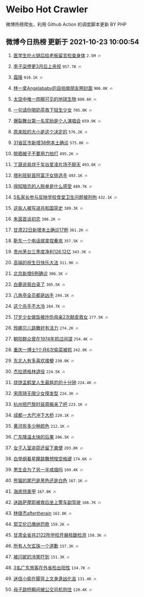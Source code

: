 # Weibo Hot Crawler 



微博热榜爬虫，利用 Github Action 的调度脚本更新 BY PHP 


## 微博今日热榜 更新于 2021-10-23 10:00:54 
1. [医学生吃火锅后给老板留言检查身体](https://s.weibo.com/weibo?q=%23%E5%8C%BB%E5%AD%A6%E7%94%9F%E5%90%83%E7%81%AB%E9%94%85%E5%90%8E%E7%BB%99%E8%80%81%E6%9D%BF%E7%95%99%E8%A8%80%E6%A3%80%E6%9F%A5%E8%BA%AB%E4%BD%93%23&Refer=top) `2.5M 🔥` 

1. [李子柒停更3月后上央视](https://s.weibo.com/weibo?q=%23%E6%9D%8E%E5%AD%90%E6%9F%92%E5%81%9C%E6%9B%B43%E6%9C%88%E5%90%8E%E4%B8%8A%E5%A4%AE%E8%A7%86%23&Refer=top) `957.7K 🔥` 

1. [霜降](https://s.weibo.com/weibo?q=%23%E9%9C%9C%E9%99%8D%23&Refer=top) `910.1K 🔥` 

1. [林一拿Angelababy的自拍做朋友圈封面](https://s.weibo.com/weibo?q=%23%E6%9E%97%E4%B8%80%E6%8B%BFAngelababy%E7%9A%84%E8%87%AA%E6%8B%8D%E5%81%9A%E6%9C%8B%E5%8F%8B%E5%9C%88%E5%B0%81%E9%9D%A2%23&Refer=top) `906.0K 🔥` 

1. [太空中唯一肉眼可见的地球生物](https://s.weibo.com/weibo?q=%23%E5%A4%AA%E7%A9%BA%E4%B8%AD%E5%94%AF%E4%B8%80%E8%82%89%E7%9C%BC%E5%8F%AF%E8%A7%81%E7%9A%84%E5%9C%B0%E7%90%83%E7%94%9F%E7%89%A9%23&Refer=top) `888.6K 🔥` 

1. [一句请你喝奶茶救下轻生少女](https://s.weibo.com/weibo?q=%23%E4%B8%80%E5%8F%A5%E8%AF%B7%E4%BD%A0%E5%96%9D%E5%A5%B6%E8%8C%B6%E6%95%91%E4%B8%8B%E8%BD%BB%E7%94%9F%E5%B0%91%E5%A5%B3%23&Refer=top) `705.0K 🔥` 

1. [爆裂舞台第一名奖励是个人演唱会](https://s.weibo.com/weibo?q=%23%E7%88%86%E8%A3%82%E8%88%9E%E5%8F%B0%E7%AC%AC%E4%B8%80%E5%90%8D%E5%A5%96%E5%8A%B1%E6%98%AF%E4%B8%AA%E4%BA%BA%E6%BC%94%E5%94%B1%E4%BC%9A%23&Refer=top) `659.9K 🔥` 

1. [原来脸的大小是这个决定的](https://s.weibo.com/weibo?q=%23%E5%8E%9F%E6%9D%A5%E8%84%B8%E7%9A%84%E5%A4%A7%E5%B0%8F%E6%98%AF%E8%BF%99%E4%B8%AA%E5%86%B3%E5%AE%9A%E7%9A%84%23&Refer=top) `576.2K 🔥` 

1. [31省区市新增38例本土确诊](https://s.weibo.com/weibo?q=%2331%E7%9C%81%E5%8C%BA%E5%B8%82%E6%96%B0%E5%A2%9E38%E4%BE%8B%E6%9C%AC%E5%9C%9F%E7%A1%AE%E8%AF%8A%23&Refer=top) `575.8K 🔥` 

1. [晾晒被子不要用力拍打](https://s.weibo.com/weibo?q=%23%E6%99%BE%E6%99%92%E8%A2%AB%E5%AD%90%E4%B8%8D%E8%A6%81%E7%94%A8%E5%8A%9B%E6%8B%8D%E6%89%93%23&Refer=top) `495.2K 🔥` 

1. [丁晟说易烊千玺谷爱凌片场不聊天](https://s.weibo.com/weibo?q=%23%E4%B8%81%E6%99%9F%E8%AF%B4%E6%98%93%E7%83%8A%E5%8D%83%E7%8E%BA%E8%B0%B7%E7%88%B1%E5%87%8C%E7%89%87%E5%9C%BA%E4%B8%8D%E8%81%8A%E5%A4%A9%23&Refer=top) `493.8K 🔥` 

1. [塔利班斩首阿富汗女排选手](https://s.weibo.com/weibo?q=%23%E5%A1%94%E5%88%A9%E7%8F%AD%E6%96%A9%E9%A6%96%E9%98%BF%E5%AF%8C%E6%B1%97%E5%A5%B3%E6%8E%92%E9%80%89%E6%89%8B%23&Refer=top) `493.1K 🔥` 

1. [得知暗恋的人脱单是什么感受](https://s.weibo.com/weibo?q=%23%E5%BE%97%E7%9F%A5%E6%9A%97%E6%81%8B%E7%9A%84%E4%BA%BA%E8%84%B1%E5%8D%95%E6%98%AF%E4%BB%80%E4%B9%88%E6%84%9F%E5%8F%97%23&Refer=top) `489.7K 🔥` 

1. [5名家长参与反映学校食堂卫生问题被刑拘](https://s.weibo.com/weibo?q=%235%E5%90%8D%E5%AE%B6%E9%95%BF%E5%8F%82%E4%B8%8E%E5%8F%8D%E6%98%A0%E5%AD%A6%E6%A0%A1%E9%A3%9F%E5%A0%82%E5%8D%AB%E7%94%9F%E9%97%AE%E9%A2%98%E8%A2%AB%E5%88%91%E6%8B%98%23&Refer=top) `432.1K 🔥` 

1. [这些人被写进共和国简史](https://s.weibo.com/weibo?q=%23%E8%BF%99%E4%BA%9B%E4%BA%BA%E8%A2%AB%E5%86%99%E8%BF%9B%E5%85%B1%E5%92%8C%E5%9B%BD%E7%AE%80%E5%8F%B2%23&Refer=top) `389.3K 🔥` 

1. [朱茵首谈初恋](https://s.weibo.com/weibo?q=%23%E6%9C%B1%E8%8C%B5%E9%A6%96%E8%B0%88%E5%88%9D%E6%81%8B%23&Refer=top) `386.2K 🔥` 

1. [甘肃22日新增本土确诊17例](https://s.weibo.com/weibo?q=%23%E7%94%98%E8%82%8322%E6%97%A5%E6%96%B0%E5%A2%9E%E6%9C%AC%E5%9C%9F%E7%A1%AE%E8%AF%8A17%E4%BE%8B%23&Refer=top) `381.2K 🔥` 

1. [靳东一个电话就拿捏秦岚](https://s.weibo.com/weibo?q=%23%E9%9D%B3%E4%B8%9C%E4%B8%80%E4%B8%AA%E7%94%B5%E8%AF%9D%E5%B0%B1%E6%8B%BF%E6%8D%8F%E7%A7%A6%E5%B2%9A%23&Refer=top) `357.5K 🔥` 

1. [贵州茅台三季度净利126.12亿](https://s.weibo.com/weibo?q=%23%E8%B4%B5%E5%B7%9E%E8%8C%85%E5%8F%B0%E4%B8%89%E5%AD%A3%E5%BA%A6%E5%87%80%E5%88%A9126.12%E4%BA%BF%23&Refer=top) `343.3K 🔥` 

1. [高端的祝生日快乐大法](https://s.weibo.com/weibo?q=%E9%AB%98%E7%AB%AF%E7%9A%84%E7%A5%9D%E7%94%9F%E6%97%A5%E5%BF%AB%E4%B9%90%E5%A4%A7%E6%B3%95&Refer=top) `311.9K 🔥` 

1. [北京新增6例确诊](https://s.weibo.com/weibo?q=%23%E5%8C%97%E4%BA%AC%E6%96%B0%E5%A2%9E6%E4%BE%8B%E7%A1%AE%E8%AF%8A%23&Refer=top) `306.1K 🔥` 

1. [白鹿说我白录了](https://s.weibo.com/weibo?q=%23%E7%99%BD%E9%B9%BF%E8%AF%B4%E6%88%91%E7%99%BD%E5%BD%95%E4%BA%86%23&Refer=top) `305.5K 🔥` 

1. [八角亭全员都是凶手](https://s.weibo.com/weibo?q=%23%E5%85%AB%E8%A7%92%E4%BA%AD%E5%85%A8%E5%91%98%E9%83%BD%E6%98%AF%E5%87%B6%E6%89%8B%23&Refer=top) `294.1K 🔥` 

1. [这个杀手不大冷](https://s.weibo.com/weibo?q=%23%E8%BF%99%E4%B8%AA%E6%9D%80%E6%89%8B%E4%B8%8D%E5%A4%A7%E5%86%B7%23&Refer=top) `284.7K 🔥` 

1. [17岁少女做饭被炸伤母亲2次献皮救女](https://s.weibo.com/weibo?q=%2317%E5%B2%81%E5%B0%91%E5%A5%B3%E5%81%9A%E9%A5%AD%E8%A2%AB%E7%82%B8%E4%BC%A4%E6%AF%8D%E4%BA%B22%E6%AC%A1%E7%8C%AE%E7%9A%AE%E6%95%91%E5%A5%B3%23&Refer=top) `277.5K 🔥` 

1. [玲娜贝儿跳舞好有活力](https://s.weibo.com/weibo?q=%23%E7%8E%B2%E5%A8%9C%E8%B4%9D%E5%84%BF%E8%B7%B3%E8%88%9E%E5%A5%BD%E6%9C%89%E6%B4%BB%E5%8A%9B%23&Refer=top) `274.2K 🔥` 

1. [朝阳群众曾在1974年抓过间谍](https://s.weibo.com/weibo?q=%23%E6%9C%9D%E9%98%B3%E7%BE%A4%E4%BC%97%E6%9B%BE%E5%9C%A81974%E5%B9%B4%E6%8A%93%E8%BF%87%E9%97%B4%E8%B0%8D%23&Refer=top) `254.4K 🔥` 

1. [重庆一博士1个月6次偷菜被抓](https://s.weibo.com/weibo?q=%23%E9%87%8D%E5%BA%86%E4%B8%80%E5%8D%9A%E5%A3%AB1%E4%B8%AA%E6%9C%886%E6%AC%A1%E5%81%B7%E8%8F%9C%E8%A2%AB%E6%8A%93%23&Refer=top) `242.0K 🔥` 

1. [东北人有多喜欢接梗](https://s.weibo.com/weibo?q=%23%E4%B8%9C%E5%8C%97%E4%BA%BA%E6%9C%89%E5%A4%9A%E5%96%9C%E6%AC%A2%E6%8E%A5%E6%A2%97%23&Refer=top) `230.0K 🔥` 

1. [杰拉德格林退役](https://s.weibo.com/weibo?q=%23%E6%9D%B0%E6%8B%89%E5%BE%B7%E6%A0%BC%E6%9E%97%E9%80%80%E5%BD%B9%23&Refer=top) `224.5K 🔥` 

1. [烧饼孟鹤堂人生最尴尬的十分钟](https://s.weibo.com/weibo?q=%23%E7%83%A7%E9%A5%BC%E5%AD%9F%E9%B9%A4%E5%A0%82%E4%BA%BA%E7%94%9F%E6%9C%80%E5%B0%B4%E5%B0%AC%E7%9A%84%E5%8D%81%E5%88%86%E9%92%9F%23&Refer=top) `224.4K 🔥` 

1. [宋雨琦无限少女撞发型](https://s.weibo.com/weibo?q=%23%E5%AE%8B%E9%9B%A8%E7%90%A6%E6%97%A0%E9%99%90%E5%B0%91%E5%A5%B3%E6%92%9E%E5%8F%91%E5%9E%8B%23&Refer=top) `224.3K 🔥` 

1. [杭州把巴黎时装周搬来了吧](https://s.weibo.com/weibo?q=%23%E6%9D%AD%E5%B7%9E%E6%8A%8A%E5%B7%B4%E9%BB%8E%E6%97%B6%E8%A3%85%E5%91%A8%E6%90%AC%E6%9D%A5%E4%BA%86%E5%90%A7%23&Refer=top) `223.1K 🔥` 

1. [成都一大巴冲下大桥](https://s.weibo.com/weibo?q=%23%E6%88%90%E9%83%BD%E4%B8%80%E5%A4%A7%E5%B7%B4%E5%86%B2%E4%B8%8B%E5%A4%A7%E6%A1%A5%23&Refer=top) `220.1K 🔥` 

1. [黄河有多少种颜色](https://s.weibo.com/weibo?q=%23%E9%BB%84%E6%B2%B3%E6%9C%89%E5%A4%9A%E5%B0%91%E7%A7%8D%E9%A2%9C%E8%89%B2%23&Refer=top) `212.1K 🔥` 

1. [广东降温太快的后果](https://s.weibo.com/weibo?q=%23%E5%B9%BF%E4%B8%9C%E9%99%8D%E6%B8%A9%E5%A4%AA%E5%BF%AB%E7%9A%84%E5%90%8E%E6%9E%9C%23&Refer=top) `206.5K 🔥` 

1. [女子入室盗窃还留下粪便](https://s.weibo.com/weibo?q=%23%E5%A5%B3%E5%AD%90%E5%85%A5%E5%AE%A4%E7%9B%97%E7%AA%83%E8%BF%98%E7%95%99%E4%B8%8B%E7%B2%AA%E4%BE%BF%23&Refer=top) `203.8K 🔥` 

1. [白举纲看星瞳跳舞想按空格键](https://s.weibo.com/weibo?q=%23%E7%99%BD%E4%B8%BE%E7%BA%B2%E7%9C%8B%E6%98%9F%E7%9E%B3%E8%B7%B3%E8%88%9E%E6%83%B3%E6%8C%89%E7%A9%BA%E6%A0%BC%E9%94%AE%23&Refer=top) `174.6K 🔥` 

1. [男生会为了另一半戒烟吗](https://s.weibo.com/weibo?q=%23%E7%94%B7%E7%94%9F%E4%BC%9A%E4%B8%BA%E4%BA%86%E5%8F%A6%E4%B8%80%E5%8D%8A%E6%88%92%E7%83%9F%E5%90%97%23&Refer=top) `169.4K 🔥` 

1. [熊猫的尾巴是黑色还是白色](https://s.weibo.com/weibo?q=%23%E7%86%8A%E7%8C%AB%E7%9A%84%E5%B0%BE%E5%B7%B4%E6%98%AF%E9%BB%91%E8%89%B2%E8%BF%98%E6%98%AF%E7%99%BD%E8%89%B2%23&Refer=top) `167.1K 🔥` 

1. [海底捞美甲](https://s.weibo.com/weibo?q=%23%E6%B5%B7%E5%BA%95%E6%8D%9E%E7%BE%8E%E7%94%B2%23&Refer=top) `167.0K 🔥` 

1. [迷路萨摩耶被救后坐上警车副驾驶](https://s.weibo.com/weibo?q=%23%E8%BF%B7%E8%B7%AF%E8%90%A8%E6%91%A9%E8%80%B6%E8%A2%AB%E6%95%91%E5%90%8E%E5%9D%90%E4%B8%8A%E8%AD%A6%E8%BD%A6%E5%89%AF%E9%A9%BE%E9%A9%B6%23&Refer=top) `166.7K 🔥` 

1. [林俊杰aftertherain](https://s.weibo.com/weibo?q=%23%E6%9E%97%E4%BF%8A%E6%9D%B0aftertherain%23&Refer=top) `162.0K 🔥` 

1. [郭艾伦已缴纳罚款](https://s.weibo.com/weibo?q=%23%E9%83%AD%E8%89%BE%E4%BC%A6%E5%B7%B2%E7%BC%B4%E7%BA%B3%E7%BD%9A%E6%AC%BE%23&Refer=top) `159.2K 🔥` 

1. [甘肃全省共2122所学校开展核酸检测](https://s.weibo.com/weibo?q=%23%E7%94%98%E8%82%83%E5%85%A8%E7%9C%81%E5%85%B12122%E6%89%80%E5%AD%A6%E6%A0%A1%E5%BC%80%E5%B1%95%E6%A0%B8%E9%85%B8%E6%A3%80%E6%B5%8B%23&Refer=top) `158.3K 🔥` 

1. [所有人欠玄珠一个道歉](https://s.weibo.com/weibo?q=%23%E6%89%80%E6%9C%89%E4%BA%BA%E6%AC%A0%E7%8E%84%E7%8F%A0%E4%B8%80%E4%B8%AA%E9%81%93%E6%AD%89%23&Refer=top) `157.3K 🔥` 

1. [被闫妮的冷笑吓到](https://s.weibo.com/weibo?q=%23%E8%A2%AB%E9%97%AB%E5%A6%AE%E7%9A%84%E5%86%B7%E7%AC%91%E5%90%93%E5%88%B0%23&Refer=top) `151.3K 🔥` 

1. [3名广东旅客在外省检出阳性](https://s.weibo.com/weibo?q=%233%E5%90%8D%E5%B9%BF%E4%B8%9C%E6%97%85%E5%AE%A2%E5%9C%A8%E5%A4%96%E7%9C%81%E6%A3%80%E5%87%BA%E9%98%B3%E6%80%A7%23&Refer=top) `134.7K 🔥` 

1. [迷信小偷在脚背上文身逢凶化吉](https://s.weibo.com/weibo?q=%23%E8%BF%B7%E4%BF%A1%E5%B0%8F%E5%81%B7%E5%9C%A8%E8%84%9A%E8%83%8C%E4%B8%8A%E6%96%87%E8%BA%AB%E9%80%A2%E5%87%B6%E5%8C%96%E5%90%89%23&Refer=top) `131.4K 🔥` 

1. [母子跳桥瞬间被公交司机抱住](https://s.weibo.com/weibo?q=%23%E6%AF%8D%E5%AD%90%E8%B7%B3%E6%A1%A5%E7%9E%AC%E9%97%B4%E8%A2%AB%E5%85%AC%E4%BA%A4%E5%8F%B8%E6%9C%BA%E6%8A%B1%E4%BD%8F%23&Refer=top) `120.4K 🔥` 

